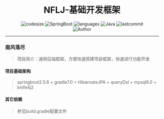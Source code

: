 <h1 align="center">NFLJ-基础开发框架</h1>
    <p align="center">
    	<img src ="https://img.shields.io/github/languages/code-size/wznanfang/nflj" alt="codesize"/>
    	<img src="https://img.shields.io/badge/SpringBoot-2.5.6-brightgreen" alt="SpringBoot"/>
    	<img src="https://img.shields.io/github/languages/count/wznanfang/nflj" alt="languages"/>
    	<img src="https://img.shields.io/badge/Java-8-skyblue" alt="Java"/>
    	<img src="https://img.shields.io/github/last-commit/wznanfang/nflj" alt="lastcommit"/><br>
    	<img src="https://img.shields.io/badge/Author-wznanfang-orange" alt="Author"/>
    </p>
<hr>

### 南风落尽
> 项目简介：通用后端框架，方便快速搭建项目框架，快速进行功能开发

#### 项目基础架构
> springboot2.5.6 + gradle7.0 + HibernateJPA + queryDsl + mysql8.0 + knife4j2

#### 其它依赖
> 参见build.gradle配置文件

